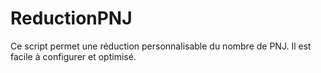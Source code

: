# ReductionPNJ
Ce script permet une réduction personnalisable du nombre de PNJ. Il est facile à configurer et optimisé.
